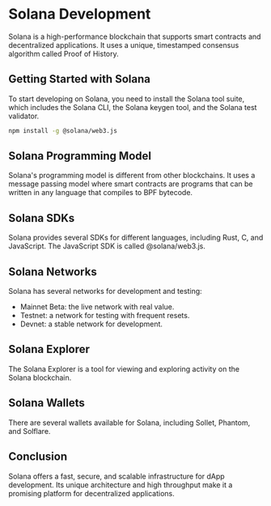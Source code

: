 # Solana Development

Solana is a high-performance blockchain that supports smart contracts and decentralized applications. It uses a unique, timestamped consensus algorithm called Proof of History.

## Getting Started with Solana

To start developing on Solana, you need to install the Solana tool suite, which includes the Solana CLI, the Solana keygen tool, and the Solana test validator.

```bash
npm install -g @solana/web3.js
```

## Solana Programming Model

Solana's programming model is different from other blockchains. It uses a message passing model where smart contracts are programs that can be written in any language that compiles to BPF bytecode.

## Solana SDKs

Solana provides several SDKs for different languages, including Rust, C, and JavaScript. The JavaScript SDK is called @solana/web3.js.

## Solana Networks

Solana has several networks for development and testing:

- Mainnet Beta: the live network with real value.
- Testnet: a network for testing with frequent resets.
- Devnet: a stable network for development.

## Solana Explorer

The Solana Explorer is a tool for viewing and exploring activity on the Solana blockchain.

## Solana Wallets

There are several wallets available for Solana, including Sollet, Phantom, and Solflare.

## Conclusion

Solana offers a fast, secure, and scalable infrastructure for dApp development. Its unique architecture and high throughput make it a promising platform for decentralized applications.